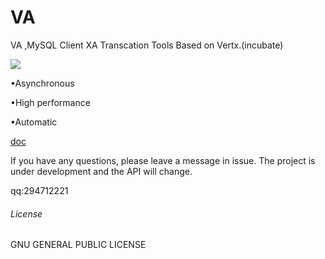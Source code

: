 # VA

VA ,MySQL Client XA Transcation Tools Based on Vertx.(incubate)

![](https://github.com/junwen12221/VA/workflows/maven/badge.svg)

•Asynchronous

•High performance

•Automatic

[doc](https://github.com/junwen12221/VA/wiki)

If you have any questions, please leave a message in issue.
The project is under development and the API will change.

qq:294712221



###### License

GNU GENERAL PUBLIC LICENSE
